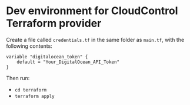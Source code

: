 # Dev environment for CloudControl Terraform provider

Create a file called `credentials.tf` in the same folder as `main.tf`, with the following contents:

```hcl
variable "digitalocean_token" {
    default = "Your_DigitalOcean_API_Token"
}
```

Then run:

* `cd terraform`
* `terraform apply`
